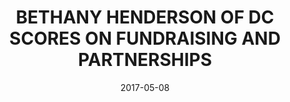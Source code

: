 ---
title: BETHANY HENDERSON OF DC SCORES ON FUNDRAISING AND PARTNERSHIPS
date: 2017-05-08
link: "http://bit.ly/GMWandSCORES"
source: Through the Noise (podcast)
---